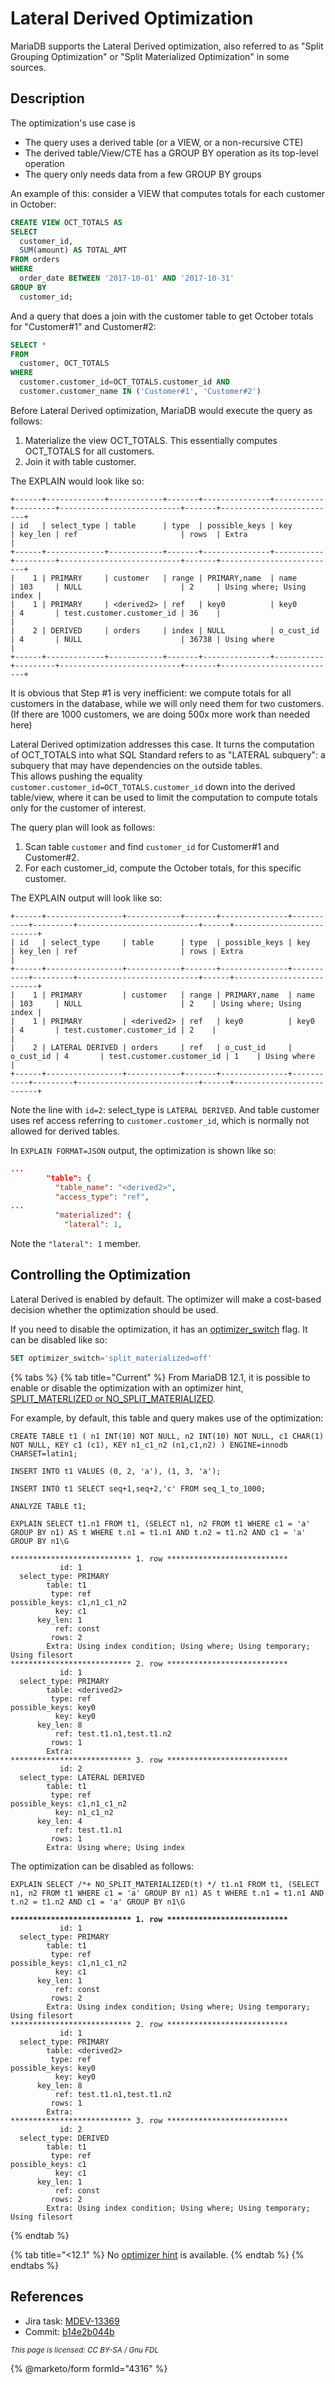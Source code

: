 # Lateral Derived Optimization

MariaDB supports the Lateral Derived optimization, also referred to as "Split Grouping Optimization" or "Split Materialized Optimization" in some sources.

## Description

The optimization's use case is

* The query uses a derived table (or a VIEW, or a non-recursive CTE)
* The derived table/View/CTE has a GROUP BY operation as its top-level operation
* The query only needs data from a few GROUP BY groups

An example of this: consider a VIEW that computes totals for each customer in October:

```sql
CREATE VIEW OCT_TOTALS AS
SELECT
  customer_id,
  SUM(amount) AS TOTAL_AMT
FROM orders
WHERE
  order_date BETWEEN '2017-10-01' AND '2017-10-31'
GROUP BY
  customer_id;
```

And a query that does a join with the customer table to get October totals for "Customer#1" and Customer#2:

```sql
SELECT *
FROM
  customer, OCT_TOTALS
WHERE
  customer.customer_id=OCT_TOTALS.customer_id AND
  customer.customer_name IN ('Customer#1', 'Customer#2')
```

Before Lateral Derived optimization, MariaDB would execute the query as follows:

1. Materialize the view OCT\_TOTALS. This essentially computes OCT\_TOTALS for all customers.
2. Join it with table customer.

The EXPLAIN would look like so:

```
+------+-------------+------------+-------+---------------+-----------+---------+---------------------------+-------+--------------------------+
| id   | select_type | table      | type  | possible_keys | key       | key_len | ref                       | rows  | Extra                    |
+------+-------------+------------+-------+---------------+-----------+---------+---------------------------+-------+--------------------------+
|    1 | PRIMARY     | customer   | range | PRIMARY,name  | name      | 103     | NULL                      | 2     | Using where; Using index |
|    1 | PRIMARY     | <derived2> | ref   | key0          | key0      | 4       | test.customer.customer_id | 36    |                          |
|    2 | DERIVED     | orders     | index | NULL          | o_cust_id | 4       | NULL                      | 36738 | Using where              |
+------+-------------+------------+-------+---------------+-----------+---------+---------------------------+-------+--------------------------+
```

It is obvious that Step #1 is very inefficient: we compute totals for all customers in the database, while we will only need them for two customers. (If there are 1000 customers, we are doing 500x more work than needed here)

Lateral Derived optimization addresses this case. It turns the computation of OCT\_TOTALS into what SQL Standard refers to as "LATERAL subquery": a subquery that may have dependencies on the outside tables.\
This allows pushing the equality `customer.customer_id=OCT_TOTALS.customer_id` down into the derived table/view, where it can be used to limit the computation to compute totals only for the customer of interest.

The query plan will look as follows:

1. Scan table `customer` and find `customer_id` for Customer#1 and Customer#2.
2. For each customer\_id, compute the October totals, for this specific customer.

The EXPLAIN output will look like so:

```
+------+-----------------+------------+-------+---------------+-----------+---------+---------------------------+------+--------------------------+
| id   | select_type     | table      | type  | possible_keys | key       | key_len | ref                       | rows | Extra                    |
+------+-----------------+------------+-------+---------------+-----------+---------+---------------------------+------+--------------------------+
|    1 | PRIMARY         | customer   | range | PRIMARY,name  | name      | 103     | NULL                      | 2    | Using where; Using index |
|    1 | PRIMARY         | <derived2> | ref   | key0          | key0      | 4       | test.customer.customer_id | 2    |                          |
|    2 | LATERAL DERIVED | orders     | ref   | o_cust_id     | o_cust_id | 4       | test.customer.customer_id | 1    | Using where              |
+------+-----------------+------------+-------+---------------+-----------+---------+---------------------------+------+--------------------------+
```

Note the line with `id=2`: select\_type is `LATERAL DERIVED`. And table customer uses ref access referring to `customer.customer_id`, which is normally not allowed for derived tables.

In `EXPLAIN FORMAT=JSON` output, the optimization is shown like so:

```json
...
        "table": {
          "table_name": "<derived2>",
          "access_type": "ref",
...
          "materialized": {
            "lateral": 1,
```

Note the `"lateral": 1` member.

## Controlling the Optimization

Lateral Derived is enabled by default. The optimizer will make a cost-based decision whether the optimization should be used.

If you need to disable the optimization, it has an [optimizer\_switch](../optimizer-switch.md) flag. It can be disabled like so:

```sql
SET optimizer_switch='split_materialized=off'
```

{% tabs %}
{% tab title="Current" %}
From MariaDB 12.1, it is possible to enable or disable the optimization with an optimizer hint, [SPLIT\_MATERLIZED or NO\_SPLIT\_MATERIALIZED](../../../../reference/sql-statements/data-manipulation/selecting-data/optimizer-hints.md#split_materialized-x-and-no_split_materialized-x).

For example, by default, this table and query makes use of the optimization:

`CREATE TABLE t1 ( n1 INT(10) NOT NULL, n2 INT(10) NOT NULL, c1 CHAR(1) NOT NULL, KEY c1 (c1), KEY n1_c1_n2 (n1,c1,n2) ) ENGINE=innodb CHARSET=latin1;`

`INSERT INTO t1 VALUES (0, 2, 'a'), (1, 3, 'a');`

`INSERT INTO t1 SELECT seq+1,seq+2,'c' FROM seq_1_to_1000;`

`ANALYZE TABLE t1;`

`EXPLAIN SELECT t1.n1 FROM t1, (SELECT n1, n2 FROM t1 WHERE c1 = 'a' GROUP BY n1) AS t WHERE t.n1 = t1.n1 AND t.n2 = t1.n2 AND c1 = 'a' GROUP BY n1\G`

```
*************************** 1. row ***************************
           id: 1
  select_type: PRIMARY
        table: t1
         type: ref
possible_keys: c1,n1_c1_n2
          key: c1
      key_len: 1
          ref: const
         rows: 2
        Extra: Using index condition; Using where; Using temporary; Using filesort
*************************** 2. row ***************************
           id: 1
  select_type: PRIMARY
        table: <derived2>
         type: ref
possible_keys: key0
          key: key0
      key_len: 8
          ref: test.t1.n1,test.t1.n2
         rows: 1
        Extra: 
*************************** 3. row ***************************
           id: 2
  select_type: LATERAL DERIVED
        table: t1
         type: ref
possible_keys: c1,n1_c1_n2
          key: n1_c1_n2
      key_len: 4
          ref: test.t1.n1
         rows: 1
        Extra: Using where; Using index

```

The optimization can be disabled as follows:

`EXPLAIN SELECT /*+ NO_SPLIT_MATERIALIZED(t) */ t1.n1 FROM t1, (SELECT n1, n2 FROM t1 WHERE c1 = 'a' GROUP BY n1) AS t WHERE t.n1 = t1.n1 AND t.n2 = t1.n2 AND c1 = 'a' GROUP BY n1\G`

<pre><code><strong>*************************** 1. row ***************************
</strong>           id: 1
  select_type: PRIMARY
        table: t1
         type: ref
possible_keys: c1,n1_c1_n2
          key: c1
      key_len: 1
          ref: const
         rows: 2
        Extra: Using index condition; Using where; Using temporary; Using filesort
*************************** 2. row ***************************
           id: 1
  select_type: PRIMARY
        table: &#x3C;derived2>
         type: ref
possible_keys: key0
          key: key0
      key_len: 8
          ref: test.t1.n1,test.t1.n2
         rows: 1
        Extra: 
*************************** 3. row ***************************
           id: 2
  select_type: DERIVED
        table: t1
         type: ref
possible_keys: c1
          key: c1
      key_len: 1
          ref: const
         rows: 2
        Extra: Using index condition; Using where; Using temporary; Using filesort
</code></pre>
{% endtab %}

{% tab title="<12.1" %}
No [optimizer hint](../../../../reference/sql-statements/data-manipulation/selecting-data/optimizer-hints.md) is available.
{% endtab %}
{% endtabs %}

## References

* Jira task: [MDEV-13369](https://jira.mariadb.org/browse/MDEV-13369)
* Commit: [b14e2b044b](https://github.com/MariaDB/server/commit/b14e2b044b)

<sub>_This page is licensed: CC BY-SA / Gnu FDL_</sub>

{% @marketo/form formId="4316" %}
